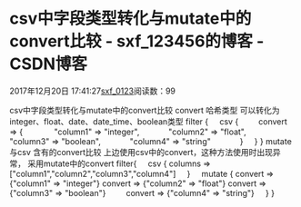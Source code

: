 # csv中字段类型转化与mutate中的convert比较 - sxf_123456的博客 - CSDN博客
2017年12月20日 17:41:27[sxf_0123](https://me.csdn.net/sxf_123456)阅读数：99
                
csv中字段类型转化与mutate中的convert比较
convert 哈希类型
可以转化为integer、float、date、date_time、boolean类型
filter {
    csv {
        convert => { 
            "column1" => "integer",
            "column2" => "float",
            "column3" => "boolean",
            "column4" => "string"
            }
    }
}
mutate 与csv 含有的convert比较
上边使用csv中的convert，这种方法使用时出现异常，
采用mutate中的convert
filter{
    csv {
columns => ["column1","column2","column3","column4"]
    }
    mutate {
convert => {"column1" => "integer"}
convert => {"column2" => "float"}
convert => {"column3" => "boolean"}
        convert => {"column4" => "string"}
    }
}
            
